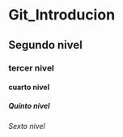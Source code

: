 # Git_Introducion
## Segundo nivel
### tercer nivel
#### cuarto nivel
##### Quinto nivel 
###### Sexto nivel